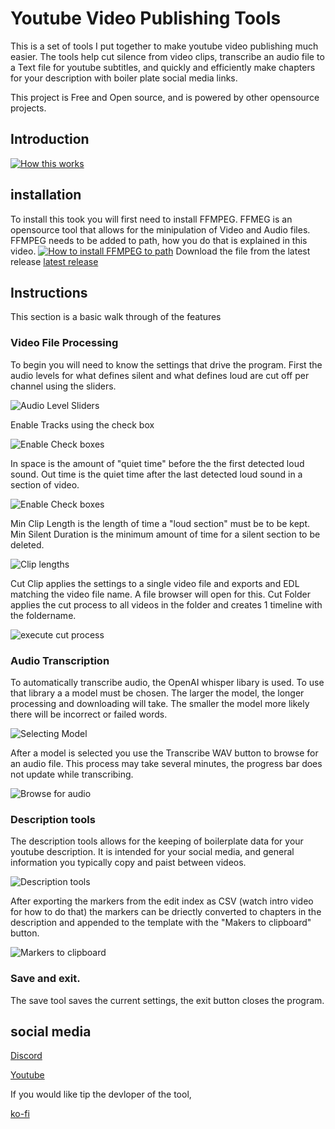 # Youtube Video Publishing Tools
This is a set of tools I put together to make youtube video publishing much easier. The tools help cut silence from video clips, transcribe an audio file to a Text file for youtube subtitles, and quickly and efficiently make chapters for your description with boiler plate social media links.

This project is Free and Open source, and is powered by other opensource projects. 
## Introduction
[![How this works](http://img.youtube.com/vi/YOUTUBE_VIDEO_ID_HERE/0.jpg)](http://www.youtube.com/watch?v=YOUTUBE_VIDEO_ID_HERE "Video Title")

## installation
To install this took you will first need to install FFMPEG. FFMEG is an opensource tool that allows for the minipulation of Video and Audio files. FFMPEG needs to be added to path, how you do that is explained in this video.
[![How to install FFMPEG to path](http://img.youtube.com/vi/r1AtmY-RMyQ/0.jpg)](https://www.youtube.com/watch?v=r1AtmY-RMyQ "Video Title")
Download the file from the latest release
[latest release](https://github.com/RavinMaddHatter/YoutubePrepTools/releases/latest)

## Instructions
This section is a basic walk through of the features
### Video File Processing 
To begin you will need to know the settings that drive the program. First the audio levels for what defines silent and what defines loud are cut off per channel using the sliders.

![Audio Level Sliders](https://github.com/RavinMaddHatter/YoutubePrepTools/blob/main/Docs/Slider%20Highlighted.png?raw=true)

Enable Tracks using the check box

![Enable Check boxes](https://github.com/RavinMaddHatter/YoutubePrepTools/blob/main/Docs/Enabled%20highllighted.png?raw=true)

In space is the amount of "quiet time" before the the first detected loud sound. Out time is the quiet time after the last detected loud sound in a section of video.

![Enable Check boxes](https://github.com/RavinMaddHatter/YoutubePrepTools/blob/main/Docs/in%20and%20out%20space%20highlighted.png?raw=true)

Min Clip Length is the length of time a "loud section" must be to be kept. Min Silent Duration is the minimum amount of time for a silent section to be deleted.

![Clip lengths](https://github.com/RavinMaddHatter/YoutubePrepTools/blob/main/Docs/Clip%20lenghts%20highlighted.png?raw=true)

Cut Clip applies the settings to a single video file and exports and EDL matching the video file name. A file browser will open for this. Cut Folder applies the cut process to all videos in the folder and creates 1 timeline with the foldername.

![execute cut process](https://github.com/RavinMaddHatter/YoutubePrepTools/blob/main/Docs/cut%20clip%20and%20cut%20folder.png?raw=true)

### Audio Transcription
To automatically transcribe audio, the OpenAI whisper libary is used. To use that library a a model must be chosen. The larger the model, the longer processing and downloading will take. The smaller the model more likely there will be incorrect or failed words.

![Selecting Model](https://github.com/RavinMaddHatter/YoutubePrepTools/blob/main/Docs/model%20select%20highlighted.png?raw=true)

After a model is selected you use the Transcribe WAV button to browse for an audio file. This process may take several minutes, the progress bar does not update while transcribing.

![Browse for audio](https://github.com/RavinMaddHatter/YoutubePrepTools/blob/main/Docs/Transcribe%20highlighted.png?raw=true)

### Description tools

The description tools allows for the keeping of boilerplate data for your youtube description. It is intended for your social media, and general information you typically copy and paist between videos.

![Description tools](https://github.com/RavinMaddHatter/YoutubePrepTools/blob/main/Docs/Template%20Description%20highlighted.png?raw=true)

After exporting the markers from the edit index as CSV (watch intro video for how to do that) the markers can be driectly converted to chapters in the description and appended to the template with the "Makers to clipboard" button.

![Markers to clipboard](https://github.com/RavinMaddHatter/YoutubePrepTools/blob/main/Docs/Makers%20highlighted.png?raw=true)

### Save and exit. 

The save tool saves the current settings, the exit button closes the program.

## social media


[Discord](https://discord.com/invite/M7MHtUab2r)


[Youtube](https://www.youtube.com/channel/UCKHWmRRTGUc0Ssgd3SarD5g)

If you would like tip the devloper of the tool,

[ko-fi](https://ko-fi.com/ravinmaddhatter)
